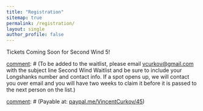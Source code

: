 ```yaml
---
title: "Registration"
sitemap: true
permalink: /registration/
layout: single
author_profile: false
---
```


Tickets Coming Soon for Second Wind 5!




[comment]: # (To be added to the waitlist, please email [vcurkov@gmail.com](mailto:vcurkov@gmail.com) with the subject line Second Wind Waitlist and be sure to include your Longshanks number and contact info. If a spot opens up, we will contact you over email and you will have two weeks to claim it before it is passed to the next person on the list.)

[comment]: # (PRICE: $45 / person)

[comment]: # (Payable at: [paypal.me/VincentCurkov/45](https://paypal.me/VincentCurkov/45))

[comment]: # (Pay above via PayPal to be registered on Longshanks!)
[comment]: # (Please include the Longshanks number and name of the person you are signing up in the memo. If you do not have a Longshanks number include that information in the memo.)
